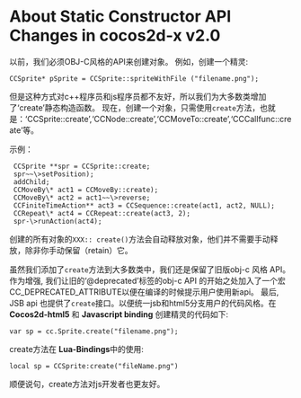 About Static Constructor API Changes in cocos2d-x v2.0
======================================================

以前，我们必须OBJ-C风格的API来创建对象。 
例如，创建一个精灵:

    CCSprite* pSprite = CCSprite::spriteWithFile ("filename.png");


但是这种方式对c++程序员和js程序员都不友好，所以我们为大多数类增加了‘create’静态构造函数。
现在，创建一个对象，只需使用`create`方法，也就是：‘CCSprite::create’,‘CCNode::create’,‘CCMoveTo::create’,‘CCCallfunc::create’等。

示例：

```
 CCSprite **spr = CCSprite::create;
 spr~~\>setPosition);
 addChild;
 CCMoveBy\* act1 = CCMoveBy::create);
 CCMoveBy\* act2 = act1~~\>reverse;
 CCFiniteTimeAction** act3 = CCSequence::create(act1, act2, NULL);
 CCRepeat\* act4 = CCRepeat::create(act3, 2);
 spr-\>runAction(act4);
```

创建的所有对象的`XXX:: create()`方法会自动释放对象，他们并不需要手动释放，除非你手动保留（retain）它。

虽然我们添加了`create`方法到大多数类中，我们还是保留了旧版obj-c 风格 API。
作为增强, 我们让旧的‘@deprecated’标签的obj-c API 的开始之处加入了一个宏CC\_DEPRECATED\_ATTRIBUTE以便在编译的时候提示用户使用新api。
最后, JSB api 也提供了`create`接口。以便统一jsb和html5分支用户的代码风格。在 **Cocos2d-html5** 和 **Javascript binding** 创建精灵的代码如下:

    var sp = cc.Sprite.create("filename.png");

create方法在 **Lua-Bindings**中的使用:

    local sp = CCSprite:create("fileName.png")

顺便说句，create方法对js开发者也更友好。

